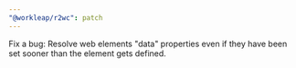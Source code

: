 ```yaml
---
"@workleap/r2wc": patch
---
```


Fix a bug: Resolve web elements "data" properties even if they have been set sooner than the element gets defined.
